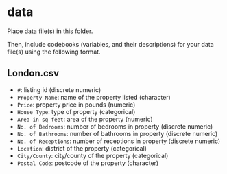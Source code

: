 # data

Place data file(s) in this folder.

Then, include codebooks (variables, and their descriptions) for your data file(s)
using the following format.

## London.csv

- `#`: listing id (discrete numeric)
- `Property Name`: name of the property listed (character)
- `Price`: property price in pounds (numeric)
- `House Type`: type of property (categorical)
- `Area in sq feet`: area of the property (numeric)
- `No. of Bedrooms`: number of bedrooms in property (discrete numeric)
- `No. of Bathrooms`: number of bathrooms in property (discrete numeric)
- `No. of Receptions`: number of receptions in property (discrete numeric)
- `Location`: district of the property (categorical)
- `City/County`: city/county of the property (categorical)
- `Postal Code`: postcode of the property (character)
